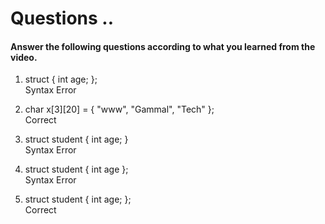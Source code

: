 # Questions ..

#### Answer the following questions according to what you learned from the video.

1. struct { int age; };  
   Syntax Error

2. char x[3][20] = { "www", "Gammal", "Tech" };  
   Correct

3. struct student { int age; }  
   Syntax Error

4. struct student { int age };  
   Syntax Error

5. struct student { int age; };  
   Correct
